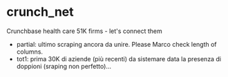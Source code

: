 # crunch_net
Crunchbase health care 51K firms - let's connect them
- partial: ultimo scraping ancora da unire. Please Marco check length of columns.
- tot1: prima 30K di aziende (più recenti) da sistemare data la presenza di doppioni (sraping non perfetto)...
